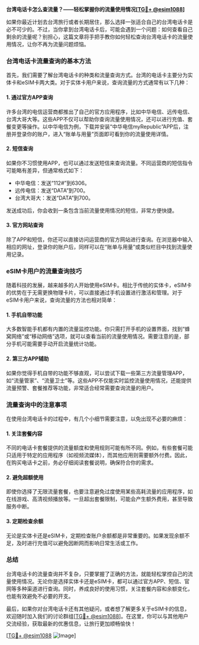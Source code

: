 **台湾电话卡怎么查流量？——轻松掌握你的流量使用情况[[TG💪+ @esim1088](https://t.me/s/esim1088)]**

如果你最近计划去台湾旅行或者长期居住，那么选择一张适合自己的台湾电话卡是必不可少的。不过，当你拿到台湾电话卡后，可能会遇到一个问题：如何查看自己剩余的流量呢？别担心，这篇文章将手把手教你如何轻松查询台湾电话卡的流量使用情况，让你不再为流量问题烦恼。

### 台湾电话卡流量查询的基本方法

首先，我们需要了解台湾电话卡的种类和流量查询方式。台湾的电话卡主要分为实体卡和eSIM卡两大类。对于实体卡用户来说，查询流量的方式通常有以下几种：

#### 1. 通过官方APP查询
许多台湾的电信运营商都推出了自己的官方应用程序，比如中华电信、远传电信、台湾大哥大等。这些APP不仅可以帮助你查询流量使用情况，还可以进行充值、套餐变更等操作。以中华电信为例，下载并安装“中华电信myRepublic”APP后，注册并登录你的账户，进入“账单与用量”页面即可看到你的流量使用详情。

#### 2. 短信查询
如果你不习惯使用APP，也可以通过发送短信来查询流量。不同运营商的短信指令可能略有差异，但通常格式如下：
- 中华电信：发送“112#”到6306。
- 远传电信：发送“DATA”到700。
- 台湾大哥大：发送“DATA”到700。

发送成功后，你会收到一条包含当前流量使用情况的短信，非常方便快捷。

#### 3. 官方网站查询
除了APP和短信，你还可以直接访问运营商的官方网站进行查询。在浏览器中输入相应的网址，登录你的账户后，同样可以在“账单与用量”或类似栏目中找到流量使用记录。

### eSIM卡用户的流量查询技巧

随着科技的发展，越来越多的人开始使用eSIM卡。相比于传统的实体卡，eSIM卡的优势在于无需更换物理卡片，可以直接通过手机设置进行激活和管理。对于eSIM卡用户来说，查询流量的方法也相对简单：

#### 1. 手机自带功能
大多数智能手机都有内置的流量监控功能。你只需打开手机的设置界面，找到“蜂窝网络”或“移动网络”选项，就可以查看当前的流量使用情况。需要注意的是，部分手机可能需要手动开启流量统计功能。

#### 2. 第三方APP辅助
如果你觉得手机自带的功能不够直观，可以尝试下载一些第三方流量管理APP，如“流量管家”、“流量卫士”等。这些APP不仅能实时监控流量使用情况，还能提供流量预警、套餐推荐等功能，非常适合经常需要查询流量的用户。

### 流量查询中的注意事项

在使用台湾电话卡的过程中，有几个小细节需要注意，以免出现不必要的麻烦：

#### 1. 关注套餐内容
不同的电话卡套餐提供的流量额度和使用规则可能有所不同。例如，有些套餐可能只适用于特定的应用程序（如视频流媒体），而其他应用则需要额外付费。因此，在购买电话卡之前，务必仔细阅读套餐说明，确保符合你的需求。

#### 2. 避免超额使用
即使你选择了无限流量套餐，也要注意避免过度使用某些高耗流量的应用程序，如在线游戏、高清视频播放等。一旦超出套餐限制，可能会产生额外费用，甚至导致服务中断。

#### 3. 定期检查余额
无论是实体卡还是eSIM卡，定期检查账户余额都是非常重要的。如果发现余额不足，及时进行充值可以避免因断网而影响日常生活或工作。

### 总结

台湾电话卡的流量查询并不复杂，只要掌握了正确的方法，就能轻松掌控自己的流量使用情况。无论你是选择实体卡还是eSIM卡，都可以通过官方APP、短信、官网等多种渠道进行查询。同时，养成良好的使用习惯，关注套餐内容和余额变化，也能有效避免不必要的开支。

最后，如果你对台湾电话卡还有其他疑问，或者想了解更多关于eSIM卡的信息，欢迎随时加入我们的讨论群组[[TG💪+ @esim1088](https://t.me/s/esim1088)]。在这里，你可以与其他用户交流经验，获取最新的优惠信息，让旅行更加顺畅愉快！

[[TG💪+ @esim1088](https://t.me/s/esim1088) ![Image](https://i.postimg.cc/4NQfJmqS/Snipaste-2025-05-13-00-14-12.png)]